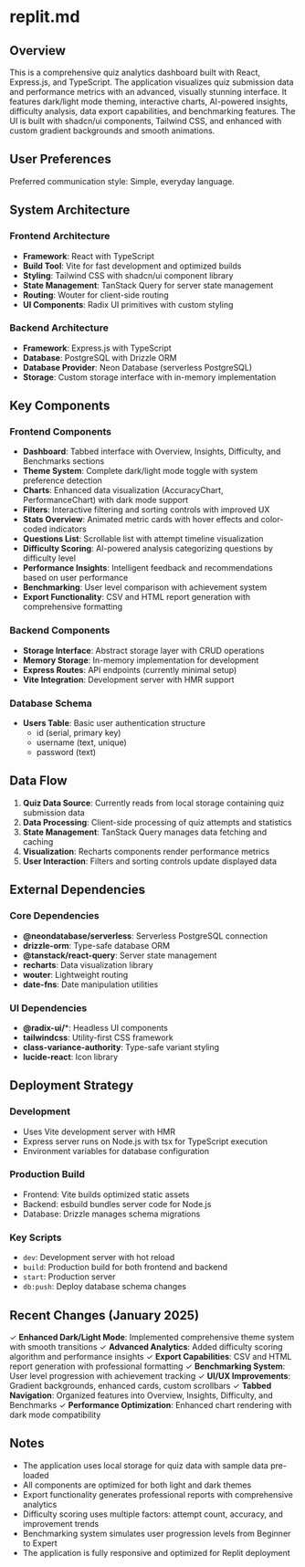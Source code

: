 # replit.md

## Overview

This is a comprehensive quiz analytics dashboard built with React, Express.js, and TypeScript. The application visualizes quiz submission data and performance metrics with an advanced, visually stunning interface. It features dark/light mode theming, interactive charts, AI-powered insights, difficulty analysis, data export capabilities, and benchmarking features. The UI is built with shadcn/ui components, Tailwind CSS, and enhanced with custom gradient backgrounds and smooth animations.

## User Preferences

Preferred communication style: Simple, everyday language.

## System Architecture

### Frontend Architecture
- **Framework**: React with TypeScript
- **Build Tool**: Vite for fast development and optimized builds
- **Styling**: Tailwind CSS with shadcn/ui component library
- **State Management**: TanStack Query for server state management
- **Routing**: Wouter for client-side routing
- **UI Components**: Radix UI primitives with custom styling

### Backend Architecture
- **Framework**: Express.js with TypeScript
- **Database**: PostgreSQL with Drizzle ORM
- **Database Provider**: Neon Database (serverless PostgreSQL)
- **Storage**: Custom storage interface with in-memory implementation

## Key Components

### Frontend Components
- **Dashboard**: Tabbed interface with Overview, Insights, Difficulty, and Benchmarks sections
- **Theme System**: Complete dark/light mode toggle with system preference detection
- **Charts**: Enhanced data visualization (AccuracyChart, PerformanceChart) with dark mode support
- **Filters**: Interactive filtering and sorting controls with improved UX
- **Stats Overview**: Animated metric cards with hover effects and color-coded indicators
- **Questions List**: Scrollable list with attempt timeline visualization
- **Difficulty Scoring**: AI-powered analysis categorizing questions by difficulty level
- **Performance Insights**: Intelligent feedback and recommendations based on user performance
- **Benchmarking**: User level comparison with achievement system
- **Export Functionality**: CSV and HTML report generation with comprehensive formatting

### Backend Components
- **Storage Interface**: Abstract storage layer with CRUD operations
- **Memory Storage**: In-memory implementation for development
- **Express Routes**: API endpoints (currently minimal setup)
- **Vite Integration**: Development server with HMR support

### Database Schema
- **Users Table**: Basic user authentication structure
  - id (serial, primary key)
  - username (text, unique)
  - password (text)

## Data Flow

1. **Quiz Data Source**: Currently reads from local storage containing quiz submission data
2. **Data Processing**: Client-side processing of quiz attempts and statistics
3. **State Management**: TanStack Query manages data fetching and caching
4. **Visualization**: Recharts components render performance metrics
5. **User Interaction**: Filters and sorting controls update displayed data

## External Dependencies

### Core Dependencies
- **@neondatabase/serverless**: Serverless PostgreSQL connection
- **drizzle-orm**: Type-safe database ORM
- **@tanstack/react-query**: Server state management
- **recharts**: Data visualization library
- **wouter**: Lightweight routing
- **date-fns**: Date manipulation utilities

### UI Dependencies
- **@radix-ui/***: Headless UI components
- **tailwindcss**: Utility-first CSS framework
- **class-variance-authority**: Type-safe variant styling
- **lucide-react**: Icon library

## Deployment Strategy

### Development
- Uses Vite development server with HMR
- Express server runs on Node.js with tsx for TypeScript execution
- Environment variables for database configuration

### Production Build
- Frontend: Vite builds optimized static assets
- Backend: esbuild bundles server code for Node.js
- Database: Drizzle manages schema migrations

### Key Scripts
- `dev`: Development server with hot reload
- `build`: Production build for both frontend and backend
- `start`: Production server
- `db:push`: Deploy database schema changes

## Recent Changes (January 2025)

✓ **Enhanced Dark/Light Mode**: Implemented comprehensive theme system with smooth transitions
✓ **Advanced Analytics**: Added difficulty scoring algorithm and performance insights
✓ **Export Capabilities**: CSV and HTML report generation with professional formatting
✓ **Benchmarking System**: User level progression with achievement tracking
✓ **UI/UX Improvements**: Gradient backgrounds, enhanced cards, custom scrollbars
✓ **Tabbed Navigation**: Organized features into Overview, Insights, Difficulty, and Benchmarks
✓ **Performance Optimization**: Enhanced chart rendering with dark mode compatibility

## Notes

- The application uses local storage for quiz data with sample data pre-loaded
- All components are optimized for both light and dark themes
- Export functionality generates professional reports with comprehensive analytics
- Difficulty scoring uses multiple factors: attempt count, accuracy, and improvement trends
- Benchmarking system simulates user progression levels from Beginner to Expert
- The application is fully responsive and optimized for Replit deployment